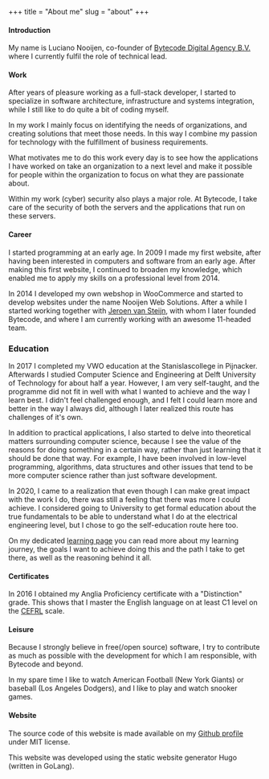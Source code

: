 +++
title = "About me"
slug = "about"
+++

#### Introduction

My name is Luciano Nooijen, co-founder of [Bytecode Digital Agency B.V.](https://bytecode.nl) where I currently fulfil the role of technical lead.

#### Work

After years of pleasure working as a full-stack developer, I started to specialize in software architecture, infrastructure and systems integration, while I still like to do quite a bit of coding myself.

In my work I mainly focus on identifying the needs of organizations, and creating solutions that meet those needs. In this way I combine my passion for technology with the fulfillment of business requirements.

What motivates me to do this work every day is to see how the applications I have worked on take an organization to a next level and make it possible for people within the organization to focus on what they are passionate about.

Within my work (cyber) security also plays a major role. At Bytecode, I take care of the security of both the servers and the applications that run on these servers.

#### Career

I started programming at an early age. In 2009 I made my first website, after having been interested in computers and software from an early age. After making this first website, I continued to broaden my knowledge, which enabled me to apply my skills on a professional level from 2014.

In 2014 I developed my own webshop in WooCommerce and started to develop websites under the name Nooijen Web Solutions. After a while I started working together with [Jeroen van Steijn](https://jeroenvansteijn.nl), with whom I later founded Bytecode, and where I am currently working with an awesome 11-headed team.

### Education

In 2017 I completed my VWO education at the Stanislascollege in Pijnacker. Afterwards I studied Computer Science and Engineering at Delft University of Technology for about half a year. However, I am very self-taught, and the programme did not fit in well with what I wanted to achieve and the way I learn best. I didn't feel challenged enough, and I felt I could learn more and better in the way I always did, although I later realized this route has challenges of it's own.

In addition to practical applications, I also started to delve into theoretical matters surrounding computer science, because I see the value of the reasons for doing something in a certain way, rather than just learning that it should be done that way. For example, I have been involved in low-level programming, algorithms, data structures and other issues that tend to be more computer science rather than just software development.

In 2020, I came to a realization that even though I can make great impact with the work I do, there was still a feeling that there was more I could achieve. I considered going to University to get formal education about the true fundamentals to be able to understand what I do at the electrical engineering level, but I chose to go the self-education route here too.

On my dedicated [learning page](/learning) you can read more about my learning journey, the goals I want to achieve doing this and the path I take to get there, as well as the reasoning behind it all.

#### Certificates

In 2016 I obtained my Anglia Proficiency certificate with a "Distinction" grade. This shows that I master the English language on at least C1 level on the [CEFRL](https://en.wikipedia.org/wiki/Common_European_Framework_of_Reference_for_Languages) scale.

#### Leisure

Because I strongly believe in free(/open source) software, I try to contribute as much as possible with the development for which I am responsible, with Bytecode and beyond.

In my spare time I like to watch American Football (New York Giants) or baseball (Los Angeles Dodgers), and I like to play and watch snooker games.

#### Website

The source code of this website is made available on my [Github profile](https://github.com/lucianonooijen/personal-website) under MIT license.

This website was developed using the static website generator Hugo (written in GoLang).
